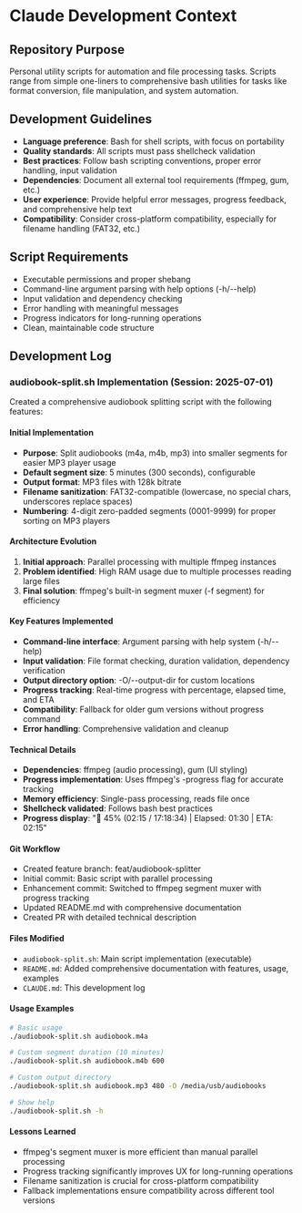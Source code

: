 # Claude Development Context

## Repository Purpose
Personal utility scripts for automation and file processing tasks. Scripts range from simple one-liners to comprehensive bash utilities for tasks like format conversion, file manipulation, and system automation.

## Development Guidelines
- **Language preference**: Bash for shell scripts, with focus on portability
- **Quality standards**: All scripts must pass shellcheck validation
- **Best practices**: Follow bash scripting conventions, proper error handling, input validation
- **Dependencies**: Document all external tool requirements (ffmpeg, gum, etc.)
- **User experience**: Provide helpful error messages, progress feedback, and comprehensive help text
- **Compatibility**: Consider cross-platform compatibility, especially for filename handling (FAT32, etc.)

## Script Requirements
- Executable permissions and proper shebang
- Command-line argument parsing with help options (-h/--help)
- Input validation and dependency checking
- Error handling with meaningful messages
- Progress indicators for long-running operations
- Clean, maintainable code structure

## Development Log

### audiobook-split.sh Implementation (Session: 2025-07-01)

Created a comprehensive audiobook splitting script with the following features:

#### Initial Implementation
- **Purpose**: Split audiobooks (m4a, m4b, mp3) into smaller segments for easier MP3 player usage
- **Default segment size**: 5 minutes (300 seconds), configurable
- **Output format**: MP3 files with 128k bitrate
- **Filename sanitization**: FAT32-compatible (lowercase, no special chars, underscores replace spaces)
- **Numbering**: 4-digit zero-padded segments (0001-9999) for proper sorting on MP3 players

#### Architecture Evolution
1. **Initial approach**: Parallel processing with multiple ffmpeg instances
2. **Problem identified**: High RAM usage due to multiple processes reading large files
3. **Final solution**: ffmpeg's built-in segment muxer (-f segment) for efficiency

#### Key Features Implemented
- **Command-line interface**: Argument parsing with help system (-h/--help)
- **Input validation**: File format checking, duration validation, dependency verification
- **Output directory option**: -O/--output-dir for custom locations
- **Progress tracking**: Real-time progress with percentage, elapsed time, and ETA
- **Compatibility**: Fallback for older gum versions without progress command
- **Error handling**: Comprehensive validation and cleanup

#### Technical Details
- **Dependencies**: ffmpeg (audio processing), gum (UI styling)
- **Progress implementation**: Uses ffmpeg's -progress flag for accurate tracking
- **Memory efficiency**: Single-pass processing, reads file once
- **Shellcheck validated**: Follows bash best practices
- **Progress display**: "🔄 45% (02:15 / 17:18:34) | Elapsed: 01:30 | ETA: 02:15"

#### Git Workflow
- Created feature branch: feat/audiobook-splitter
- Initial commit: Basic script with parallel processing
- Enhancement commit: Switched to ffmpeg segment muxer with progress tracking
- Updated README.md with comprehensive documentation
- Created PR with detailed technical description

#### Files Modified
- `audiobook-split.sh`: Main script implementation (executable)
- `README.md`: Added comprehensive documentation with features, usage, examples
- `CLAUDE.md`: This development log

#### Usage Examples
```bash
# Basic usage
./audiobook-split.sh audiobook.m4a

# Custom segment duration (10 minutes)
./audiobook-split.sh audiobook.m4b 600

# Custom output directory
./audiobook-split.sh audiobook.mp3 480 -O /media/usb/audiobooks

# Show help
./audiobook-split.sh -h
```

#### Lessons Learned
- ffmpeg's segment muxer is more efficient than manual parallel processing
- Progress tracking significantly improves UX for long-running operations
- Filename sanitization is crucial for cross-platform compatibility
- Fallback implementations ensure compatibility across different tool versions
